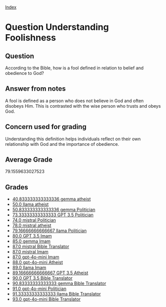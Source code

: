 
[Index](../../index.md)
# Question Understanding Foolishness
## Question
According to the Bible, how is a fool defined in relation to belief and obedience to God?

## Answer from notes
A fool is defined as a person who does not believe in God and often disobeys Him. This is contrasted with the wise person who trusts and obeys God.

## Concern used for grading
Understanding this definition helps individuals reflect on their own relationship with God and the importance of obedience.

## Average Grade
79.1559633027523

## Grades
 * [40.833333333333336 gemma atheist](../answers/gemma_atheist/Understanding_Foolishness.md)
 * [50.0 llama atheist](../answers/llama_atheist/Understanding_Foolishness.md)
 * [50.833333333333336 gemma Politician](../answers/gemma_Politician/Understanding_Foolishness.md)
 * [73.33333333333333 GPT 3.5 Politician](../answers/GPT_3.5_Politician/Understanding_Foolishness.md)
 * [74.0 mistral Politician](../answers/mistral_Politician/Understanding_Foolishness.md)
 * [78.0 mistral atheist](../answers/mistral_atheist/Understanding_Foolishness.md)
 * [79.16666666666667 llama Politician](../answers/llama_Politician/Understanding_Foolishness.md)
 * [80.0 GPT 3.5 Imam](../answers/GPT_3.5_Imam/Understanding_Foolishness.md)
 * [85.0 gemma Imam](../answers/gemma_Imam/Understanding_Foolishness.md)
 * [87.0 mistral Bible Translator](../answers/mistral_Bible_Translator/Understanding_Foolishness.md)
 * [87.0 mistral Imam](../answers/mistral_Imam/Understanding_Foolishness.md)
 * [87.0 gpt-4o-mini Imam](../answers/gpt-4o-mini_Imam/Understanding_Foolishness.md)
 * [88.0 gpt-4o-mini Atheist](../answers/gpt-4o-mini_Atheist/Understanding_Foolishness.md)
 * [89.0 llama Imam](../answers/llama_Imam/Understanding_Foolishness.md)
 * [89.16666666666667 GPT 3.5 Atheist](../answers/GPT_3.5_Atheist/Understanding_Foolishness.md)
 * [90.0 GPT 3.5 Bible Translator](../answers/GPT_3.5_Bible_Translator/Understanding_Foolishness.md)
 * [90.83333333333333 gemma Bible Translator](../answers/gemma_Bible_Translator/Understanding_Foolishness.md)
 * [91.0 gpt-4o-mini Politician](../answers/gpt-4o-mini_Politician/Understanding_Foolishness.md)
 * [91.33333333333333 llama Bible Translator](../answers/llama_Bible_Translator/Understanding_Foolishness.md)
 * [93.0 gpt-4o-mini Bible Translator](../answers/gpt-4o-mini_Bible_Translator/Understanding_Foolishness.md)
